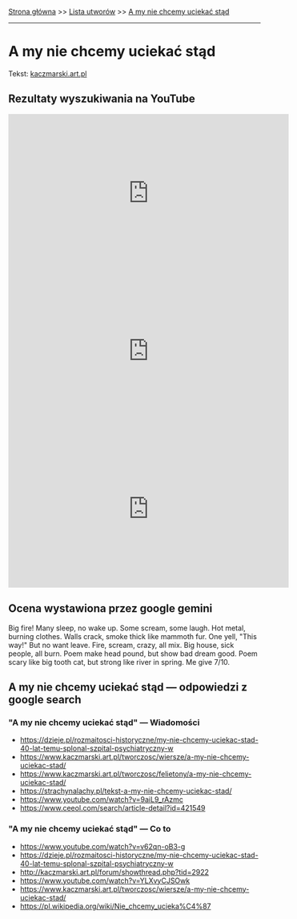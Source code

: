 [Strona główna](../index.md) >> [Lista utworów](../list.md) >> [A my nie chcemy uciekać stąd](3.md)

---

# A my nie chcemy uciekać stąd

Tekst: [kaczmarski.art.pl](https://www.kaczmarski.art.pl/tworczosc/wiersze/a-my-nie-chcemy-uciekac-stad/)

## Rezultaty wyszukiwania na YouTube

<iframe width="560" height="315" src="https://www.youtube.com/embed/bMOEsD3zsNE?si=IdontcarewhotheIRSsendsImnotpayingtaxes" title="YouTube video player" frameborder="0" allow="accelerometer; autoplay; clipboard-write; encrypted-media; gyroscope; picture-in-picture; web-share" referrerpolicy="strict-origin-when-cross-origin" allowfullscreen></iframe>

<iframe width="560" height="315" src="https://www.youtube.com/embed/YLXvyCJSOwk?si=IdontcarewhotheIRSsendsImnotpayingtaxes" title="YouTube video player" frameborder="0" allow="accelerometer; autoplay; clipboard-write; encrypted-media; gyroscope; picture-in-picture; web-share" referrerpolicy="strict-origin-when-cross-origin" allowfullscreen></iframe>

<iframe width="560" height="315" src="https://www.youtube.com/embed/R-7cWBBUedg?si=IdontcarewhotheIRSsendsImnotpayingtaxes" title="YouTube video player" frameborder="0" allow="accelerometer; autoplay; clipboard-write; encrypted-media; gyroscope; picture-in-picture; web-share" referrerpolicy="strict-origin-when-cross-origin" allowfullscreen></iframe>

## Ocena wystawiona przez google gemini

Big fire! Many sleep, no wake up. Some scream, some laugh. Hot metal, burning clothes. Walls crack, smoke thick like mammoth fur. One yell, "This way!" But no want leave. Fire, scream, crazy, all mix. Big house, sick people, all burn. Poem make head pound, but show bad dream good. Poem scary like big tooth cat, but strong like river in spring. Me give 7/10.


## A my nie chcemy uciekać stąd — odpowiedzi z google search

### "A my nie chcemy uciekać stąd" — Wiadomości

- <https://dzieje.pl/rozmaitosci-historyczne/my-nie-chcemy-uciekac-stad-40-lat-temu-splonal-szpital-psychiatryczny-w>
- <https://www.kaczmarski.art.pl/tworczosc/wiersze/a-my-nie-chcemy-uciekac-stad/>
- <https://www.kaczmarski.art.pl/tworczosc/felietony/a-my-nie-chcemy-uciekac-stad/>
- <https://strachynalachy.pl/tekst-a-my-nie-chcemy-uciekac-stad/>
- <https://www.youtube.com/watch?v=9aiL9_rAzmc>
- <https://www.ceeol.com/search/article-detail?id=421549>

### "A my nie chcemy uciekać stąd" — Co to

- <https://www.youtube.com/watch?v=v62qn-oB3-g>
- <https://dzieje.pl/rozmaitosci-historyczne/my-nie-chcemy-uciekac-stad-40-lat-temu-splonal-szpital-psychiatryczny-w>
- <http://kaczmarski.art.pl/forum/showthread.php?tid=2922>
- <https://www.youtube.com/watch?v=YLXvyCJSOwk>
- <https://www.kaczmarski.art.pl/tworczosc/wiersze/a-my-nie-chcemy-uciekac-stad/>
- <https://pl.wikipedia.org/wiki/Nie_chcemy_ucieka%C4%87>

